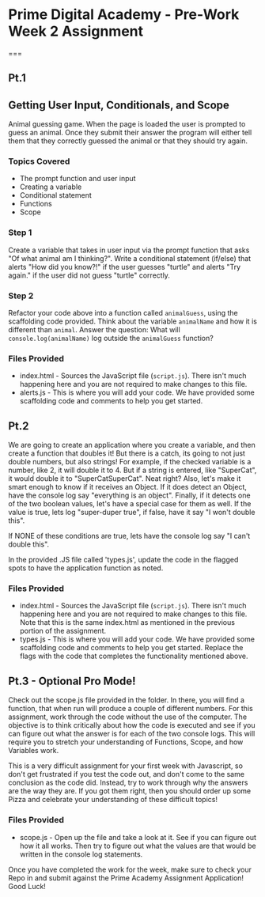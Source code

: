 # Prime Digital Academy - Pre-Work Week 2 Assignment 
===
## Pt.1
## Getting User Input, Conditionals, and Scope
Animal guessing game. When the page is loaded the user is prompted to guess an animal. Once they submit their answer the program will either tell them that they correctly guessed the animal or that they should try again.

### Topics Covered
* The prompt function and user input
* Creating a variable
* Conditional statement
* Functions
* Scope

### Step 1
Create a variable that takes in user input via the prompt function that asks "Of what animal am I thinking?". Write a conditional statement (if/else) that alerts "How did you know?!" if the user guesses "turtle" and alerts "Try again." if the user did not guess "turtle" correctly.

### Step 2
Refactor your code above into a function called `animalGuess`, using the scaffolding code provided. Think about the variable `animalName` and how it is different than `animal`. Answer the question: What will `console.log(animalName)` log outside the `animalGuess` function?

### Files Provided
* index.html - Sources the JavaScript file (`script.js`). There isn't much happening here and you are not required to make changes to this file.
* alerts.js - This is where you will add your code. We have provided some scaffolding code and comments to help you get started.

## Pt.2
We are going to create an application where you create a variable, and then create a function that doubles it! But there is a catch, its going to not just double numbers, but also strings! For example, if the checked variable is a number, like 2, it will double it to 4. But if a string is entered, like "SuperCat", it would double it to "SuperCatSuperCat". Neat right? Also, let's make it smart enough to know if it receives an Object. If it does detect an Object, have the console log say "everything is an object". Finally, if it detects one of the two boolean values, let's have a special case for them as well. If the value is true, lets log "super-duper true", if false, have it say "I won't double this".

If NONE of these conditions are true, lets have the console log say "I can't double this".

In the provided .JS file called 'types.js', update the code in the flagged spots to have the application function as noted.

### Files Provided
* index.html - Sources the JavaScript file (`script.js`). There isn't much happening here and you are not required to make changes to this file. Note that this is the same index.html as mentioned in the previous portion of the assignment.
* types.js - This is where you will add your code. We have provided some scaffolding code and comments to help you get started. Replace the flags with the code that completes the functionality mentioned above.

## Pt.3 - Optional Pro Mode!
Check out the scope.js file provided in the folder. In there, you will find a function, that when run will produce a couple of different numbers. For this assignment, work through the code without the use of the computer. The objective is to think critically about how the code is executed and see if you can figure out what the answer is for each of the two console logs. This will require you to stretch your understanding of Functions, Scope, and how Variables work.

This is a very difficult assignment for your first week with Javascript, so don't get frustrated if you test the code out, and don't come to the same conclusion as the code did. Instead, try to work through why the answers are the way they are. If you got them right, then you should order up some Pizza and celebrate your understanding of these difficult topics!

### Files Provided
* scope.js - Open up the file and take a look at it. See if you can figure out how it all works. Then try to figure out what the values are that would be written in the console log statements.

Once you have completed the work for the week, make sure to check your Repo in and submit against the Prime Academy Assignment Application! Good Luck!
